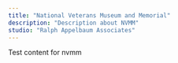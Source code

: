 ```yaml
---
title: "National Veterans Museum and Memorial"
description: "Description about NVMM"
studio: "Ralph Appelbaum Associates"
---
```


Test content for nvmm
